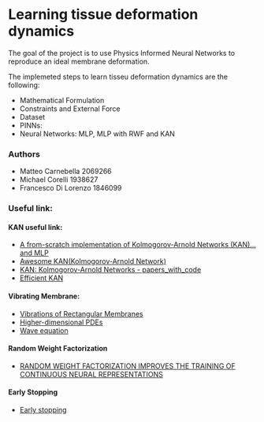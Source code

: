 # Learning tissue deformation dynamics

The goal of the project is to use Physics Informed Neural Networks to reproduce an ideal membrane deformation.

The implemeted steps to learn tisseu deformation dynamics are the following:
- Mathematical Formulation
- Constraints and External Force
- Dataset
- PINNs: 
- Neural Networks: MLP, MLP with RWF and KAN

### Authors
- Matteo Carnebella 2069266
- Michael Corelli 1938627
- Francesco Di Lorenzo 1846099

### Useful link:
#### KAN useful link:
- [A from-scratch implementation of Kolmogorov-Arnold Networks (KAN)…and MLP](https://mlwithouttears.com/2024/05/15/a-from-scratch-implementation-of-kolmogorov-arnold-networks-kan/)
- [Awesome KAN(Kolmogorov-Arnold Network)](https://github.com/mintisan/awesome-kan)
- [KAN: Kolmogorov-Arnold Networks - papers_with_code](https://paperswithcode.com/paper/kan-kolmogorov-arnold-networks)
- [Efficient KAN](https://github.com/Blealtan/efficient-kan)

#### Vibrating Membrane:
- [Vibrations of Rectangular Membranes](https://math.libretexts.org/Bookshelves/Differential_Equations/Introduction_to_Partial_Differential_Equations_(Herman)/06%3A_Problems_in_Higher_Dimensions/6.01%3A_Vibrations_of_Rectangular_Membranes)
- [Higher-dimensional PDEs](https://links.uwaterloo.ca/amath353docs/set8.pdf)
- [Wave equation](https://en.wikipedia.org/wiki/Wave_equation)

#### Random Weight Factorization 
- [RANDOM WEIGHT FACTORIZATION IMPROVES THE TRAINING OF CONTINUOUS NEURAL REPRESENTATIONS](https://arxiv.org/pdf/2210.01274)

#### Early Stopping
- [Early stopping](https://github.com/Bjarten/early-stopping-pytorch)
